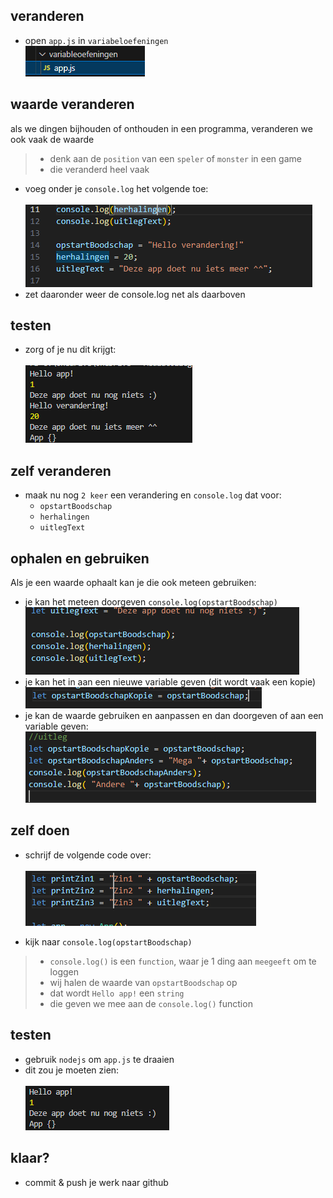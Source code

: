 
## veranderen

- open `app.js` in `variabeloefeningen`
<br>![](img/mappen.PNG)


## waarde veranderen


als we dingen bijhouden of onthouden in een programma, veranderen we ook vaak de waarde
> - denk aan de `position` van een `speler` of `monster` in een game
> - die veranderd heel vaak

- voeg onder je `console.log` het volgende toe:  
<br>![](img/veranderen.PNG)
- zet daaronder weer de console.log net als daarboven

## testen

- zorg of je nu dit krijgt:  
<br>![](img/result3.PNG)



## zelf veranderen


- maak nu nog `2 keer` een verandering en `console.log` dat voor:
    - `opstartBoodschap`
    - `herhalingen`
    - `uitlegText` 

## ophalen en gebruiken

Als je een waarde ophaalt kan je die ook meteen gebruiken:
- je kan het meteen doorgeven `console.log(opstartBoodschap)`
<br>![](img/ophalen.PNG)
- je kan het in aan een nieuwe variable geven (dit wordt vaak een kopie)
<br>![](img/kopie.PNG)
- je kan de waarde gebruiken en aanpassen en dan doorgeven of aan een variable geven:
<br>![](img/aanpassen.PNG)




## zelf doen
- schrijf de volgende code over:  
<br>![](img/ophalen2.PNG)

- kijk naar `console.log(opstartBoodschap)`
> - `console.log()` is een `function`, waar je 1 ding aan `meegeeft` om te loggen 
> - wij halen de waarde van `opstartBoodschap` op
> - dat wordt `Hello app!` een `string`  
> - die geven we mee aan de `console.log()` function



## testen

- gebruik `nodejs` om `app.js` te draaien
- dit zou je moeten zien:  
<br>![](img/result2.PNG)


## klaar?

- commit & push je werk naar github
